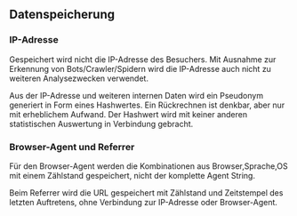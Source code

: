 ## Datenspeicherung

### IP-Adresse

Gespeichert wird nicht die IP-Adresse des Besuchers. Mit Ausnahme zur Erkennung von Bots/Crawler/Spidern wird die IP-Adresse auch nicht zu weiteren Analysezwecken verwendet. 

Aus der IP-Adresse und weiteren internen Daten wird ein Pseudonym generiert in Form eines Hashwertes. Ein Rückrechnen ist denkbar, aber nur mit erheblichem Aufwand. Der Hashwert wird mit keiner anderen statistischen Auswertung in Verbindung gebracht.

### Browser-Agent und Referrer

Für den Browser-Agent werden die Kombinationen aus Browser,Sprache,OS mit einem Zählstand gespeichert, nicht der komplette Agent String.

Beim Referrer wird die URL gespeichert mit Zählstand und Zeitstempel des letzten Auftretens, ohne Verbindung zur IP-Adresse oder Browser-Agent.
